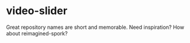 # video-slider
Great repository names are short and memorable. Need inspiration? How about reimagined-spork? 
